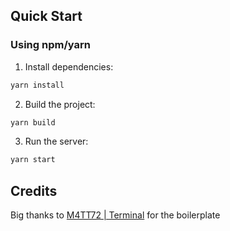 ## Quick Start

### Using npm/yarn

1. Install dependencies:

```bash
yarn install
```

2. Build the project:

```bash
yarn build
```

3. Run the server:

```bash
yarn start
```


## Credits

Big thanks to [M4TT72 | Terminal](https://term.m4tt72.com) for the boilerplate
